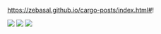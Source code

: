 

https://zebasal.github.io/cargo-posts/index.html#!


<img class="image-readme" src="https://i.imgur.com/VdGjhFN.jpg">

<img class="image-readme" src="https://i.imgur.com/MrUcBqU.jpg">

<img class="image-readme" src="https://i.imgur.com/PCfWaqJ.jpg">

